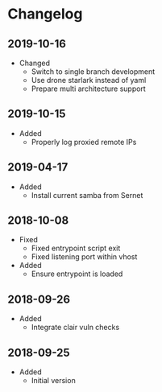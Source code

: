 # Changelog

## 2019-10-16

* Changed
  * Switch to single branch development
  * Use drone starlark instead of yaml
  * Prepare multi architecture support

## 2019-10-15

* Added
  * Properly log proxied remote IPs

## 2019-04-17

* Added
  * Install current samba from Sernet

## 2018-10-08

* Fixed
  * Fixed entrypoint script exit
  * Fixed listening port within vhost
* Added
  * Ensure entrypoint is loaded

## 2018-09-26

* Added
  * Integrate clair vuln checks

## 2018-09-25

* Added
  * Initial version
